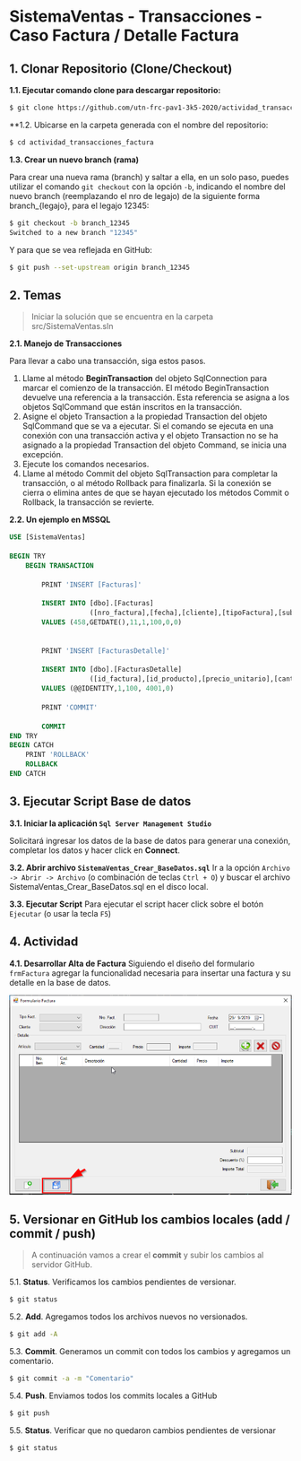 


# SistemaVentas - Transacciones - Caso Factura / Detalle Factura

## 1. Clonar Repositorio (Clone/Checkout)

**1.1. Ejecutar comando clone para descargar repositorio:** 
```sh
$ git clone https://github.com/utn-frc-pav1-3k5-2020/actividad_transacciones_factura
```
**1.2. Ubicarse en la carpeta generada con el nombre del repositorio: 

```sh
$ cd actividad_transacciones_factura
```

**1.3. Crear un nuevo branch (rama)**

Para crear una nueva rama (branch) y saltar a ella, en un solo paso, puedes utilizar el comando  `git checkout`  con la opción  `-b`, indicando el nombre del nuevo branch (reemplazando el nro de legajo) de la siguiente forma branch_{legajo}, para el legajo 12345:

```sh
$ git checkout -b branch_12345 
Switched to a new branch "12345"
```
Y para que se vea reflejada en GitHub:
```sh
$ git push --set-upstream origin branch_12345
```

## 2. Temas
> Iniciar la solución que se encuentra en la carpeta src/SistemaVentas.sln


**2.1. Manejo de Transacciones**

Para llevar a cabo una transacción, siga estos pasos.
1. Llame al método **BeginTransaction** del objeto SqlConnection para marcar el comienzo de la transacción. El método BeginTransaction devuelve una referencia a la transacción. Esta referencia se asigna a los objetos SqlCommand que están inscritos en la transacción.
2. Asigne el objeto Transaction a la propiedad Transaction del objeto SqlCommand que se va a ejecutar. Si el comando se ejecuta en una conexión con una transacción activa y el objeto Transaction no se ha asignado a la propiedad Transaction del objeto Command, se inicia una excepción.
3. Ejecute los comandos necesarios.
4. Llame al método Commit del objeto SqlTransaction para completar la transacción, o al método Rollback para finalizarla. Si la conexión se cierra o elimina antes de que se hayan ejecutado los métodos Commit o Rollback, la transacción se revierte.

**2.2. Un ejemplo en MSSQL**

```sql
USE [SistemaVentas]

BEGIN TRY
    BEGIN TRANSACTION
		
		PRINT 'INSERT [Facturas]'

        INSERT INTO [dbo].[Facturas]
					([nro_factura],[fecha],[cliente],[tipoFactura],[subtotal],[descuento],[borrado])
		VALUES (458,GETDATE(),11,1,100,0,0)


		PRINT 'INSERT [FacturasDetalle]'

		INSERT INTO [dbo].[FacturasDetalle]
					([id_factura],[id_producto],[precio_unitario],[cantidad],[borrado])
		VALUES (@@IDENTITY,1,100, 4001,0)

		PRINT 'COMMIT'

        COMMIT
END TRY
BEGIN CATCH
	PRINT 'ROLLBACK'
    ROLLBACK
END CATCH
```

## 3. Ejecutar Script Base de datos
**3.1. Iniciar la aplicación `Sql Server Management Studio`**

Solicitará ingresar los datos de la base de datos para generar una conexión, completar los datos y hacer click en **Connect**. 
 
**3.2. Abrir archivo `SistemaVentas_Crear_BaseDatos.sql`**
 Ir a la opción `Archivo -> Abrir -> Archivo` (o combinación de teclas `Ctrl + O`) y buscar el archivo SistemaVentas_Crear_BaseDatos.sql en el disco local.
  

**3.3. Ejecutar Script** 
Para ejecutar el script hacer click sobre el botón `Ejecutar` (o usar la tecla `F5`)

## 4. Actividad
**4.1. Desarrollar Alta de Factura**
Siguiendo el diseño del formulario `frmFactura` agregar la funcionalidad necesaria para insertar una factura y su detalle en la base de datos.

**![](https://github.com/utn-frc-pav1-3k5-2020/actividad_transacciones_factura/raw/master/resources/frmFactura.png)**





## 5. Versionar en GitHub los cambios locales (add / commit / push)

> A continuación vamos a crear el **commit** y subir los cambios al servidor GitHub.

5.1. **Status**. Verificamos los cambios pendientes de versionar.

```sh
$ git status
```

5.2. **Add**. Agregamos todos los archivos nuevos no versionados.

```sh
$ git add -A
```

5.3. **Commit**. Generamos un commit con todos los cambios y agregamos un comentario.

```sh
$ git commit -a -m "Comentario"
```

5.4. **Push**. Enviamos todos los commits locales a GitHub

```sh
$ git push
```

5.5. **Status**. Verificar que no quedaron cambios pendientes de versionar

```sh
$ git status
```
